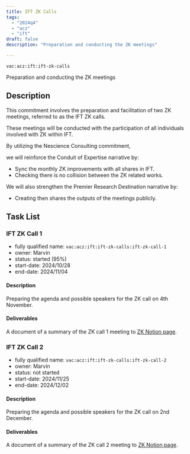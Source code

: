 ```yaml
---
title: IFT ZK Calls
tags:
  - "2024q4"
  - "acz"
  - "ift"
draft: false
description: "Preparation and conducting the ZK meetings"

---
```


`vac:acz:ift:ift-zk-calls`

Preparation and conducting the ZK meetings
## Description

This commitment involves the preparation and facilitation of two ZK meetings, 
referred to as the IFT ZK calls. 

These meetings will be conducted with the participation 
of all individuals involved with ZK within IFT. 


By utilizing the Nescience Consulting commitment, 

we will reinforce the Conduit of Expertise narrative by:
* Sync the monthly ZK improvements with all shares in IFT. 
* Checking there is no collision between the ZK related works.  

We will also strengthen the Premier Research Destination narrative by: 
* Creating then shares the outputs of the meetings publicly.   

## Task List

### IFT ZK Call 1

* fully qualified name: `vac:acz:ift:ift-zk-calls:ift-zk-call-1`
* owner: Marvin
* status: started (95%)
* start-date: 2024/10/28
* end-date: 2024/11/04

#### Description

Preparing the agenda and possible speakers for the ZK call on 4th November. 

#### Deliverables

A document of a summary of the ZK call 1 meeting to [ZK Notion page](https://www.notion.so/ZK-Call-1198f96fb65c80c7baaac966b3e57ea2). 

### IFT ZK Call 2

* fully qualified name: `vac:acz:ift:ift-zk-calls:ift-zk-call-2`
* owner: Marvin
* status: not started
* start-date: 2024/11/25
* end-date: 2024/12/02

#### Description

Preparing the agenda and possible speakers for the ZK call on 2nd December.

#### Deliverables

A document of a summary of the ZK call 2 meeting to [ZK Notion page](https://www.notion.so/ZK-Call-1198f96fb65c80c7baaac966b3e57ea2). 